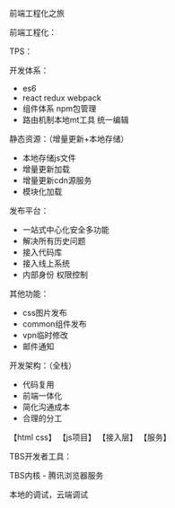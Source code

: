 前端工程化之旅

前端工程化：

TPS：

开发体系：

- es6 
- react redux webpack
- 组件体系 npm包管理
- 路由机制本地mt工具 统一编辑

静态资源：（增量更新+本地存储）

- 本地存储js文件
- 增量更新加载
- 增量更新cdn源服务
- 模块化加载


发布平台：

- 一站式中心化安全多功能
- 解决所有历史问题
- 接入代码库
- 接入线上系统
- 内部身份 权限控制

其他功能：

- css图片发布
- common组件发布
- vpn临时修改
- 邮件通知

开发架构：（全栈）

- 代码复用
- 前端一体化
- 简化沟通成本
- 合理的分工

【html css】 【js项目】 【接入层】 【服务】

TBS开发者工具：

TBS内核 - 腾讯浏览器服务

本地的调试，云端调试













